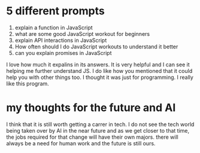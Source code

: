 # 5 different prompts

1. explain a function in JavaScript 
2. what are some good JavaScript workout for beginners 
3. explain API interactions in JavaScript 
4. How often should I do JavaScript workouts to understand it better
5. can you explain promises in JavaScript 

I love how much it expalins in its answers. It is very helpful and I can see it helping me further understand JS. I do like how you mentioned that it could help you with other things too. I thought it was just for programming. I really like this program. 

# my thoughts for the future and AI

I think that it is still worth getting a carrer in tech. I do not see the tech world being taken over by AI in the near future and as we get closer to that time, the jobs required for that change will have their own majors. there will always be a need for human work and the future is still ours. 